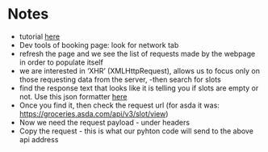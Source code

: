 # Notes

  - tutorial [here][tut]
  - Dev tools of booking page: look for network tab
  - refresh the page and we see the list of requests made by the webpage
  in order to populate itself
  - we are interested in ‘XHR’ (XMLHttpRequest), allows us to focus only on
  those requesting data from the server,
  -then search for slots
  - find the response text that looks like it is telling you if slots are
  empty or not. Use this json formatter [here][json-f]
  - Once you find it, then check the request url (for asda it was:
  https://groceries.asda.com/api/v3/slot/view)
  - Now we need the request payload - under headers
  - Copy the request - this is what our pyhton code will send to the
  above api address



[json-f]:http://jsonviewer.stack.hu/
[tut]:https://towardsdatascience.com/finding-a-grocery-delivery-slot-the-smart-way-f4f0800c4afe